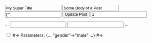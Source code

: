 <!-- params.md -->



<form>
  <input name="_method" type="hidden" value="patch">
  <input type="hidden" name="authenticity_token" value="<%= form_authenticity_token %>">
  <input type="text" name="post[title]" value="My Super Title">
  <input type="text" name="post[body]" value="Some Body of a Post">
  <input type="text" name="post[tag_id]" value=["", "2", "3", "5"]>
  <input type="submit" name="commit" value="Update Post">
  <input type="text" name="id" value="1">
</form>

...
  <input type="text" name="post[title]">
  <input type="text" name="post[body]">
...

<input type="radio" name="gender" value="male">
#=> Parameters: {... "gender"=>"male" ...}

<input type="hidden" name="authenticity_token" value="<%= form_authenticity_token %>">
#=> <input name="authenticity_token" type="hidden" value="jJa87aK1OpXfjojryBk2Db6thv0K3bSZeYTuW8hF4Ns=">



